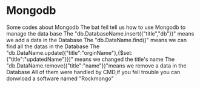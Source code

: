 # Mongodb
Some codes about Mongodb
The bat feil tell us how to use Mongodb to manage the data base
The "db.DatabaseName.insert({"title","db"})" means we add a data in the Database
The "db.DataName.find()" means we can find all the datas in the Database
The "db.DataName.update({"title":"orginName"},{$set:{"title":"updatedName"}})" means we changed the title's name
The "db.DataName.remove({"title":"name"})"means we remove a data in the Database
All of them were handled by CMD,if you fell trouble you can donwload a software named "Rockmongo" 
